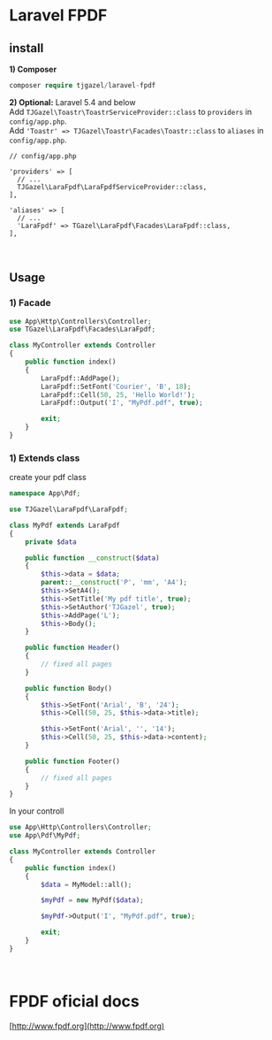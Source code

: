 # Laravel FPDF

## install

**1) Composer**

```php
composer require tjgazel/laravel-fpdf
```

**2) Optional:** Laravel 5.4 and below
<br>
Add `TJGazel\Toastr\ToastrServiceProvider::class` to `providers` in `config/app.php`. <br>
Add `'Toastr' => TJGazel\Toastr\Facades\Toastr::class` to `aliases` in `config/app.php`. <br>

```
// config/app.php

'providers' => [
  // ...
  TJGazel\LaraFpdf\LaraFpdfServiceProvider::class,
],

'aliases' => [
  // ...
  'LaraFpdf' => TGazel\LaraFpdf\Facades\LaraFpdf::class,
],
```

<br>

## Usage

### 1) Facade

```php
use App\Http\Controllers\Controller;
use TGazel\LaraFpdf\Facades\LaraFpdf;

class MyController extends Controller
{
    public function index()
    {
        LaraFpdf::AddPage();
        LaraFpdf::SetFont('Courier', 'B', 18);
        LaraFpdf::Cell(50, 25, 'Hello World!');
        LaraFpdf::Output('I', "MyPdf.pdf", true);

        exit;
    }
}
```

### 1) Extends class

create your pdf class

```php
namespace App\Pdf;

use TJGazel\LaraFpdf\LaraFpdf;

class MyPdf extends LaraFpdf
{
    private $data

    public function __construct($data)
    {
        $this->data = $data;
        parent::__construct('P', 'mm', 'A4');
        $this->SetA4();
        $this->SetTitle('My pdf title', true);
        $this->SetAuthor('TJGazel', true);
        $this->AddPage('L');
        $this->Body();
    }

    public function Header()
    {
        // fixed all pages
    }

    public function Body()
    {
        $this->SetFont('Arial', 'B', '24');
        $this->Cell(50, 25, $this->data->title);

        $this->SetFont('Arial', '', '14');
        $this->Cell(50, 25, $this->data->content);
    }

    public function Footer()
    {
        // fixed all pages
    }
}
```

In your controll

```php
use App\Http\Controllers\Controller;
use App\Pdf\MyPdf;

class MyController extends Controller
{
    public function index()
    {
        $data = MyModel::all();

        $myPdf = new MyPdf($data);

        $myPdf->Output('I', "MyPdf.pdf", true);

        exit;
    }
}
```

<br>

# FPDF oficial docs

[http://www.fpdf.org](http://www.fpdf.org)

